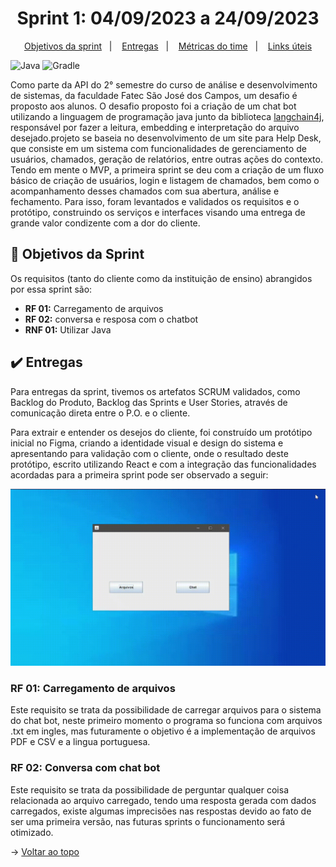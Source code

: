 <span id="topo">

<h1 align="center">Sprint 1: 04/09/2023 a 24/09/2023</h1>

<p align="center">
    <a href="#objetivos">Objetivos da sprint</a> &nbsp |&nbsp &nbsp
    <a href="#entregas">Entregas</a> &nbsp |&nbsp &nbsp
    <a href="#metricas">Métricas do time</a> &nbsp |&nbsp &nbsp
    <a href="#links">Links úteis</a>
</p>

![Java](https://img.shields.io/badge/java-%23ED8B00.svg?style=for-the-badge&logo=openjdk&logoColor=white) ![Gradle](https://img.shields.io/badge/Gradle-02303A.svg?style=for-the-badge&logo=Gradle&logoColor=white)

Como parte da API do 2° semestre do curso de análise e desenvolvimento de sistemas, da faculdade Fatec São José dos Campos, um desafio é proposto aos alunos. O desafio proposto foi a criação de um chat bot utilizando a linguagem de programação java junto da biblioteca [langchain4j](https://github.com/langchain4j), responsável por fazer a leitura, embedding e interpretação do arquivo desejado.projeto se baseia no desenvolvimento de um site para Help Desk, que consiste em um sistema com funcionalidades de gerenciamento de usuários, chamados, geração de relatórios, entre outras ações do contexto. Tendo em mente o MVP, a primeira sprint se deu com a criação de um fluxo básico de criação de usuários, login e listagem de chamados, bem como o acompanhamento desses chamados com sua abertura, análise e fechamento. Para isso, foram levantados e validados os requisitos e o protótipo, construindo os serviços e interfaces visando uma entrega de grande valor condizente com a dor do cliente.

<span id="objetivos">
    
## :dart: Objetivos da Sprint
Os requisitos (tanto do cliente como da instituição de ensino) abrangidos por essa sprint são:
- **RF 01:** Carregamento de arquivos
- **RF 02:** conversa e resposa com o chatbot
- **RNF 01:** Utilizar Java

<span id="entregas">
        
## :heavy_check_mark: Entregas
Para entregas da sprint, tivemos os artefatos SCRUM validados, como Backlog do Produto, Backlog das Sprints e User Stories, através de comunicação direta entre o P.O. e o cliente.

Para extrair e entender os desejos do cliente, foi construído um protótipo inicial no Figma, criando a identidade visual e design do sistema e apresentando para validação com o cliente, onde o resultado deste protótipo, escrito utilizando React e com a integração das funcionalidades acordadas para a primeira sprint pode ser observado a seguir:

<div align="center">

![demo](./demo-1.gif)
</div>


### RF 01: Carregamento de arquivos

Este requisito se trata da possibilidade de carregar arquivos para o sistema do chat bot, neste primeiro momento o programa so funciona com arquivos .txt em ingles, mas futuramente o objetivo é a implementação de arquivos PDF e CSV e a lingua portuguesa.

### RF 02: Conversa com chat bot

Este requisito se trata da possibilidade de perguntar qualquer coisa relacionada ao arquivo carregado, tendo uma resposta gerada com dados carregados, existe algumas imprecisões nas respostas devido ao fato de ser uma primeira versão, nas futuras sprints o funcionamento será otimizado.


→ [Voltar ao topo](#topo)
